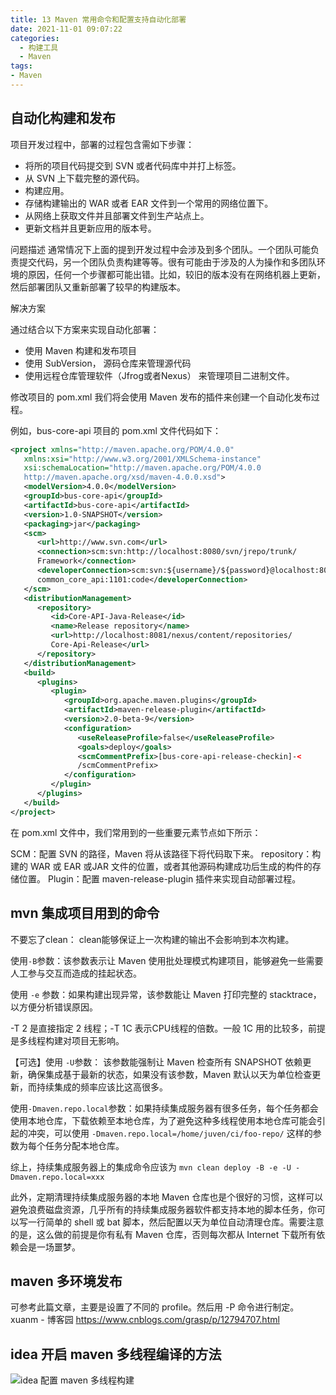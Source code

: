 ```yaml
---
title: 13 Maven 常用命令和配置支持自动化部署
date: 2021-11-01 09:07:22
categories:
  - 构建工具
  - Maven
tags:
- Maven
---
```


## 自动化构建和发布

项目开发过程中，部署的过程包含需如下步骤：

* 将所的项目代码提交到 SVN 或者代码库中并打上标签。
* 从 SVN 上下载完整的源代码。
* 构建应用。
* 存储构建输出的 WAR 或者 EAR 文件到一个常用的网络位置下。
* 从网络上获取文件并且部署文件到生产站点上。
* 更新文档并且更新应用的版本号。

问题描述
通常情况下上面的提到开发过程中会涉及到多个团队。一个团队可能负责提交代码，另一个团队负责构建等等。很有可能由于涉及的人为操作和多团队环境的原因，任何一个步骤都可能出错。比如，较旧的版本没有在网络机器上更新，然后部署团队又重新部署了较早的构建版本。

解决方案

通过结合以下方案来实现自动化部署：

* 使用 Maven 构建和发布项目
* 使用 SubVersion， 源码仓库来管理源代码
* 使用远程仓库管理软件（Jfrog或者Nexus） 来管理项目二进制文件。

修改项目的 pom.xml
我们将会使用 Maven 发布的插件来创建一个自动化发布过程。

例如，bus-core-api 项目的 pom.xml 文件代码如下：

```xml
<project xmlns="http://maven.apache.org/POM/4.0.0"
   xmlns:xsi="http://www.w3.org/2001/XMLSchema-instance"
   xsi:schemaLocation="http://maven.apache.org/POM/4.0.0
   http://maven.apache.org/xsd/maven-4.0.0.xsd">
   <modelVersion>4.0.0</modelVersion>
   <groupId>bus-core-api</groupId>
   <artifactId>bus-core-api</artifactId>
   <version>1.0-SNAPSHOT</version>
   <packaging>jar</packaging>
   <scm>
      <url>http://www.svn.com</url>
      <connection>scm:svn:http://localhost:8080/svn/jrepo/trunk/
      Framework</connection>
      <developerConnection>scm:svn:${username}/${password}@localhost:8080:
      common_core_api:1101:code</developerConnection>
   </scm>
   <distributionManagement>
      <repository>
         <id>Core-API-Java-Release</id>
         <name>Release repository</name>
         <url>http://localhost:8081/nexus/content/repositories/
         Core-Api-Release</url>
      </repository>
   </distributionManagement>
   <build>
      <plugins>
         <plugin>
            <groupId>org.apache.maven.plugins</groupId>
            <artifactId>maven-release-plugin</artifactId>
            <version>2.0-beta-9</version>
            <configuration>
               <useReleaseProfile>false</useReleaseProfile>
               <goals>deploy</goals>
               <scmCommentPrefix>[bus-core-api-release-checkin]-<
               /scmCommentPrefix>
            </configuration>
         </plugin>
      </plugins>
   </build>
</project>
```

在 pom.xml 文件中，我们常用到的一些重要元素节点如下所示：

SCM：配置 SVN 的路径，Maven 将从该路径下将代码取下来。
repository：构建的 WAR 或 EAR 或JAR 文件的位置，或者其他源码构建成功后生成的构件的存储位置。
Plugin：配置 maven-release-plugin 插件来实现自动部署过程。

## mvn 集成项目用到的命令

不要忘了clean： clean能够保证上一次构建的输出不会影响到本次构建。

使用`-B`参数：该参数表示让 Maven 使用批处理模式构建项目，能够避免一些需要人工参与交互而造成的挂起状态。

使用 `-e` 参数：如果构建出现异常，该参数能让 Maven 打印完整的 stacktrace，以方便分析错误原因。

-T 2 是直接指定 2 线程；-T 1C 表示CPU线程的倍数。一般 1C 用的比较多，前提是多线程构建对项目无影响。

【可选】使用 `-U`参数： 该参数能强制让 Maven 检查所有 SNAPSHOT 依赖更新，确保集成基于最新的状态，如果没有该参数，Maven 默认以天为单位检查更新，而持续集成的频率应该比这高很多。

使用`-Dmaven.repo.local`参数：如果持续集成服务器有很多任务，每个任务都会使用本地仓库，下载依赖至本地仓库，为了避免这种多线程使用本地仓库可能会引起的冲突，可以使用 `-Dmaven.repo.local=/home/juven/ci/foo-repo/` 这样的参数为每个任务分配本地仓库。

综上，持续集成服务器上的集成命令应该为
`mvn clean deploy -B -e -U -Dmaven.repo.local=xxx`

此外，定期清理持续集成服务器的本地 Maven 仓库也是个很好的习惯，这样可以避免浪费磁盘资源，几乎所有的持续集成服务器软件都支持本地的脚本任务，你可以写一行简单的 shell 或 bat 脚本，然后配置以天为单位自动清理仓库。需要注意的是，这么做的前提是你有私有 Maven 仓库，否则每次都从 Internet 下载所有依赖会是一场噩梦。

## maven 多环境发布

可参考此篇文章，主要是设置了不同的 profile。然后用 -P 命令进行制定。
xuanm - 博客园 <https://www.cnblogs.com/grasp/p/12794707.html>

## idea 开启 maven 多线程编译的方法

![idea 配置 maven 多线程构建](http://likai.test.upcdn.net/%E6%9E%84%E5%BB%BA%E5%B7%A5%E5%85%B7-Maven/13%20Maven-%E5%B8%B8%E7%94%A8%E5%91%BD%E4%BB%A4%E5%92%8C%E9%85%8D%E7%BD%AE%E6%94%AF%E6%8C%81%E8%87%AA%E5%8A%A8%E5%8C%96%E9%83%A8%E7%BD%B2/idea64_qFIIiH5qHu.png)
